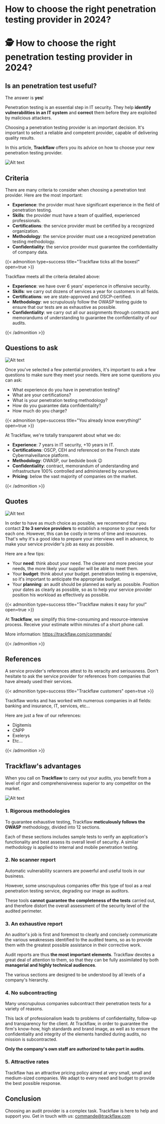 # How to choose the right penetration testing provider in 2024?


# 🕵️ How to choose the right penetration testing provider in 2024?

## Is an penetration test useful?

The answer is **yes**!

Penetration testing is an essential step in IT security. They help **identify vulnerabilities in an IT system** and **correct** them before they are exploited by malicious attackers.

Choosing a penetration testing provider is an important decision. It's important to select a reliable and competent provider, capable of delivering quality results.

In this article, **Trackflaw** offers you its advice on how to choose your new penetration testing provider.

![Alt text](/images/pentest-provider/pentest.png)

## Criteria

There are many criteria to consider when choosing a penetration test provider. Here are the most important:

- **Experience**: the provider must have significant experience in the field of penetration testing.
- **Skills**: the provider must have a team of qualified, experienced professionals.
- **Certifications**: the service provider must be certified by a recognized organization.
- **Methodology**: the service provider must use a recognized penetration testing methodology.
- **Confidentiality**: the service provider must guarantee the confidentiality of company data.

{{< admonition type=success title="Trackflaw ticks all the boxes!" open=true >}}

Trackflaw meets all the criteria detailed above:

- **Experience**: we have over 6 years' experience in offensive security.
- **Skills**: we carry out dozens of services a year for customers in all fields.
- **Certifications**: we are state-approved and OSCP-certified.
- **Methodology**: we scrupulously follow the OWASP testing guide to ensure that our tests are as exhaustive as possible.
- **Confidentiality**: we carry out all our assignments through contracts and memorandums of understanding to guarantee the confidentiality of our audits.

{{< /admonition >}}

## Questions to ask

![Alt text](/images/pentest-provider/questions.png)

Once you've selected a few potential providers, it's important to ask a few questions to make sure they meet your needs. Here are some questions you can ask:

- What experience do you have in penetration testing?
- What are your certifications?
- What is your penetration testing methodology?
- How do you guarantee data confidentiality?
- How much do you charge?

{{< admonition type=success title="You already know everything!" open=true >}}

At Trackflaw, we're totally transparent about what we do:

- **Experience**: 7 years in IT security, +10 years in IT.
- **Certifications**: OSCP, CEH and referenced on the French state Cybermalveillance platform.
- **Methodology**: OWASP, our bedside book 😉
- **Confidentiality**: contract, memorandum of understanding and infrastructure 100% controlled and administered by ourselves.
- **Pricing**: below the vast majority of companies on the market.

{{< /admonition >}}


## Quotes

![Alt text](/images/pentest-provider/devis.png)

In order to have as much choice as possible, we recommend that you contact **2 to 3 service providers** to establish a response to your needs for each one. However, this can be costly in terms of time and resources. That's why it's a good idea to prepare your interviews well in advance, to make your service provider's job as easy as possible.

Here are a few tips:

- Your **need**: think about your need. The clearer and more precise your needs, the more likely your supplier will be able to meet them.
- Your **budget**: think about your budget. penetration testing is expensive, so it's important to anticipate the appropriate budget.
- Your **planning**: an audit should be planned as early as possible. Position your dates as clearly as possible, so as to help your service provider position his workload as effectively as possible.

{{< admonition type=success title="Trackflaw makes it easy for you!" open=true >}}

At **Trackflaw**, we simplify this time-consuming and resource-intensive process. Receive your estimate within minutes of a short phone call.

More information: https://trackflaw.com/commande/

{{< /admonition >}}

## References

A service provider's references attest to its veracity and seriousness. Don't hesitate to ask the service provider for references from companies that have already used their services.

{{< admonition type=success title="Trackflaw customers" open=true >}}

Trackflaw works and has worked with numerous companies in all fields: banking and insurance, IT, services, etc...

Here are just a few of our references:

- Digitemis
- CNPP
- Exelerys
- Etc...

{{< /admonition >}}

## Trackflaw's advantages

When you call on **Trackflaw** to carry out your audits, you benefit from a level of rigor and comprehensiveness superior to any competitor on the market. 

![Alt text](/images/pentest-provider/avantages.png)

### 1. Rigorous methodologies

To guarantee exhaustive testing, Trackflaw **meticulously follows the OWASP** methodology, divided into 12 sections.

Each of these sections includes sample tests to verify an application's functionality and best assess its overall level of security. A similar methodology is applied to internal and mobile penetration testing.

### 2. No scanner report

Automatic vulnerability scanners are powerful and useful tools in our business.

However, some unscrupulous companies offer this type of tool as a real penetration testing service, degrading our image as auditors.

These tools **cannot guarantee the completeness of the tests** carried out, and therefore distort the overall assessment of the security level of the audited perimeter.

### 3. An exhaustive report

An auditor's job is first and foremost to clearly and concisely communicate the various weaknesses identified to the audited teams, so as to provide them with the greatest possible assistance in their corrective work.

Audit reports are thus **the most important elements**. Trackflaw devotes a great deal of attention to them, so that they can be fully assimilated by both **managerial and highly technical audiences**.

The various sections are designed to be understood by all levels of a company's hierarchy.

### 4. No subcontracting

Many unscrupulous companies subcontract their penetration tests for a variety of reasons.

This lack of professionalism leads to problems of confidentiality, follow-up and transparency for the client. At Trackflaw, in order to guarantee the firm's know-how, high standards and brand image, as well as to ensure the confidentiality and integrity of the elements handled during audits, no mission is subcontracted.

**Only the company's own staff are authorized to take part in audits**.

### 5. Attractive rates

Trackflaw has an attractive pricing policy aimed at very small, small and medium-sized companies. We adapt to every need and budget to provide the best possible response.

## Conclusion

Choosing an audit provider is a complex task. Trackflaw is here to help and support you. Get in touch with us: commande@trackflaw.com
